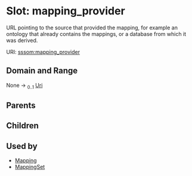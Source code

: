 
# Slot: mapping_provider


URL pointing to the source that provided the mapping, for example an ontology that already contains the mappings, or a database from which it was derived.

URI: [sssom:mapping_provider](https://w3id.org/sssom/mapping_provider)


## Domain and Range

None &#8594;  <sub>0..1</sub> [Uri](types/Uri.md)

## Parents


## Children


## Used by

 * [Mapping](Mapping.md)
 * [MappingSet](MappingSet.md)
